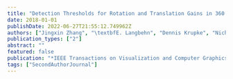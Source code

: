 ```yaml
---
title: "Detection Thresholds for Rotation and Translation Gains in 360 Video-based Telepresence System"
date: 2018-01-01
publishDate: 2022-06-27T21:55:12.749962Z
authors: ["Jingxin Zhang", "\textbfE. Langbehn", "Dennis Krupke", "Nicholas Katzakis", "Frank Steinicke"]
publication_types: ["2"]
abstract: ""
featured: false
publication: "*IEEE Transactions on Visualization and Computer Graphics (TVCG)*"
tags: ["SecondAuthorJournal"]
---
```


